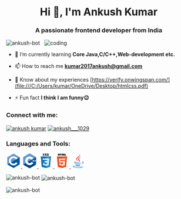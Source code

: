 <h1 align="center">Hi 👋, I'm Ankush Kumar</h1>
<h3 align="center">A passionate frontend developer from India</h3>
<img align="right" alt="coding"width="400"src="https://user-images.githubusercontent.com/55389276/140866485-8fb1c876-9a8f-4d6a-98dc-08c4981eaf70.gif">

<p align="left"> <img src="https://komarev.com/ghpvc/?username=ankush-bot&label=Profile%20views&color=0e75b6&style=flat" alt="ankush-bot" /> </p>

- 🌱 I’m currently learning **Core Java,C/C++,Web-development etc.**

- 📫 How to reach me **kumar2017ankush@gmail.com**

- 📄 Know about my experiences [https://verify.onwingspan.com/](file:///C:/Users/kumar/OneDrive/Desktop/htmlcss.pdf)

- ⚡ Fun fact **I think I am funny😉**

<h3 align="left">Connect with me:</h3>
<p align="left">
<a href="https://linkedin.com/in/ankush kumar" target="blank"><img align="center" src="https://raw.githubusercontent.com/rahuldkjain/github-profile-readme-generator/master/src/images/icons/Social/linked-in-alt.svg" alt="ankush kumar" height="30" width="40" /></a>
<a href="https://instagram.com/ankush___1029" target="blank"><img align="center" src="https://raw.githubusercontent.com/rahuldkjain/github-profile-readme-generator/master/src/images/icons/Social/instagram.svg" alt="ankush___1029" height="30" width="40" /></a>
</p>

<h3 align="left">Languages and Tools:</h3>
<p align="left"> <a href="https://www.cprogramming.com/" target="_blank" rel="noreferrer"> <img src="https://raw.githubusercontent.com/devicons/devicon/master/icons/c/c-original.svg" alt="c" width="40" height="40"/> </a> <a href="https://www.w3schools.com/cpp/" target="_blank" rel="noreferrer"> <img src="https://raw.githubusercontent.com/devicons/devicon/master/icons/cplusplus/cplusplus-original.svg" alt="cplusplus" width="40" height="40"/> </a> <a href="https://www.w3schools.com/css/" target="_blank" rel="noreferrer"> <img src="https://raw.githubusercontent.com/devicons/devicon/master/icons/css3/css3-original-wordmark.svg" alt="css3" width="40" height="40"/> </a> <a href="https://www.w3.org/html/" target="_blank" rel="noreferrer"> <img src="https://raw.githubusercontent.com/devicons/devicon/master/icons/html5/html5-original-wordmark.svg" alt="html5" width="40" height="40"/> </a> <a href="https://www.java.com" target="_blank" rel="noreferrer"> <img src="https://raw.githubusercontent.com/devicons/devicon/master/icons/java/java-original.svg" alt="java" width="40" height="40"/> </a> </p>

<p><img align="left" src="https://github-readme-stats.vercel.app/api/top-langs?username=ankush-bot&show_icons=true&locale=en&layout=compact" alt="ankush-bot" /></p>

<p>&nbsp;<img align="center" src="https://github-readme-stats.vercel.app/api?username=ankush-bot&show_icons=true&locale=en" alt="ankush-bot" /></p>

<p><img align="center" src="https://github-readme-streak-stats.herokuapp.com/?user=ankush-bot&" alt="ankush-bot" /></p>
